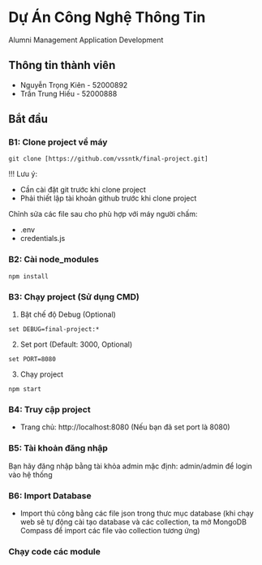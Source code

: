 # Dự Án Công Nghệ Thông Tin
Alumni Management Application Development

## Thông tin thành viên
* Nguyễn Trọng Kiên - 52000892
* Trần Trung Hiếu - 52000888

## Bắt đầu

### B1: Clone project về máy

```
git clone [https://github.com/vssntk/final-project.git]
```

!!! Lưu ý:

- Cần cài đặt git trước khi clone project
- Phải thiết lập tài khoản github trước khi clone project

Chỉnh sửa các file sau cho phù hợp với máy người chấm:
- .env
- credentials.js


### B2: Cài node_modules

```shell
npm install
```

### B3: Chạy project (Sử dụng CMD)

1. Bật chế độ Debug (Optional)

```shell
set DEBUG=final-project:*
```

2. Set port (Default: 3000, Optional)

```shell
set PORT=8080
```

3. Chạy project

```shell 
npm start
```

### B4: Truy cập project
- Trang chủ: http://localhost:8080 (Nếu bạn đã set port là 8080)

### B5: Tài khoản đăng nhập
Bạn hãy đăng nhập bằng tài khỏa admin mặc định: admin/admin để login vào hệ thống

### B6: Import Database
 - Import thủ công bằng các file json trong thưc mục database (khi chạy web sẽ tự động cài tạo database và các collection, ta mở MongoDB Compass để import các file vào collection tương ứng)
### Chạy code các module
